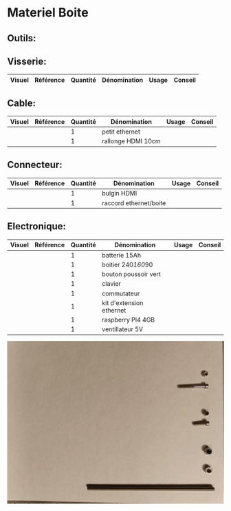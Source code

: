 # Materiel Boite
## Outils:

## Visserie:
| Visuel | Référence | Quantité | Dénomination | Usage | Conseil |
|-------:|-----------|----------|--------------------------|-----------------------------------------|----------|

## Cable:
| Visuel | Référence | Quantité | Dénomination | Usage | Conseil |
|-------:|-----------|----------|--------------------------|-----------------------------------------|----------|
|        |           |         1| petit ethernet           |                                         |          |
|        |           |         1| rallonge HDMI 10cm       |                                         |          |

## Connecteur:
| Visuel | Référence | Quantité | Dénomination | Usage | Conseil |
|-------:|-----------|----------|--------------------------|-----------------------------------------|----------|
|        |           |         1| bulgin HDMI              |                                         |          |
|        |           |         1| raccord ethernet/boite   |                                         |          |

## Electronique:
| Visuel | Référence | Quantité | Dénomination | Usage | Conseil |
|-------:|-----------|----------|--------------------------|-----------------------------------------|----------|
|        |           |         1| batterie 15Ah            |                                         |          |
|        |           |         1| boitier 240*160*90       |                                         |          |
|        |           |         1| bouton poussoir vert     |                                         |          |
|        |           |         1| clavier                  |                                         |          |
|        |           |         1| commutateur              |                                         |          |
|        |           |         1| kit d'extension ethernet |                                         |          |
|        |           |         1| raspberry PI4 4GB        |                                         |          |
|        |           |         1| ventillateur 5V          |                                         |          |




 ![piece-2](pictures/equipments/piece-2.jpg)
 
